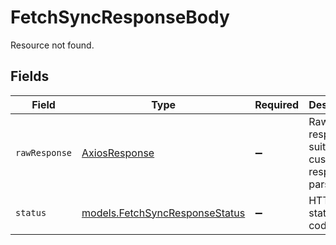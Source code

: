 # FetchSyncResponseBody

Resource not found.


## Fields

| Field                                                                            | Type                                                                             | Required                                                                         | Description                                                                      | Example                                                                          |
| -------------------------------------------------------------------------------- | -------------------------------------------------------------------------------- | -------------------------------------------------------------------------------- | -------------------------------------------------------------------------------- | -------------------------------------------------------------------------------- |
| `rawResponse`                                                                    | [AxiosResponse](https://axios-http.com/docs/res_schema)                          | :heavy_minus_sign:                                                               | Raw HTTP response; suitable for custom response parsing                          |                                                                                  |
| `status`                                                                         | [models.FetchSyncResponseStatus](../../models/errors/fetchsyncresponsestatus.md) | :heavy_minus_sign:                                                               | HTTP status code.                                                                | 404                                                                              |